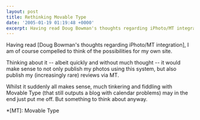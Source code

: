 ```yaml
---
layout: post
title: Rethinking Movable Type
date: '2005-01-19 01:19:48 +0000'
excerpt: Having read Doug Bowman's thoughts regarding iPhoto/MT integration, I am of course compelled to think of the possibilities for my own site.
---
```

Having read [Doug Bowman's thoughts regarding iPhoto/MT integration], I am of course compelled to think of the possibilities for my own site.

Thinking about it -- albeit quickly and without much thought -- it would make sense to not only publish my photos using this system, but also publish my (increasingly rare) reviews via MT.

Whilst it suddenly all makes sense, much tinkering and fiddling with Movable Type (that still outputs a blog with calendar problems) may in the end just put me off. But something to think about anyway.

[1]: http://www.stopdesign.com/log/2005/01/17/galleries.html

*[MT]: Movable Type